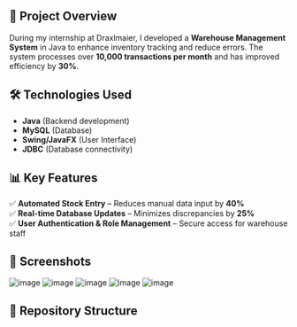 ## 📌 Project Overview
During my internship at Draxlmaier, I developed a **Warehouse Management System** in Java to enhance inventory tracking and reduce errors.
The system processes over **10,000 transactions per month** and has improved efficiency by **30%**.

## 🛠 Technologies Used
- **Java** (Backend development)
- **MySQL** (Database)
- **Swing/JavaFX** (User Interface)
- **JDBC** (Database connectivity)

## 📊 Key Features
✅ **Automated Stock Entry** – Reduces manual data input by **40%**  
✅ **Real-time Database Updates** – Minimizes discrepancies by **25%**  
✅ **User Authentication & Role Management** – Secure access for warehouse staff  

## 📸 Screenshots
![image](https://github.com/user-attachments/assets/66976c7b-fb78-47ca-b64a-1f81ce176dce)
![image](https://github.com/user-attachments/assets/7fb15dc0-ddfe-4072-9673-61d64201c5f9)
![image](https://github.com/user-attachments/assets/102e9794-aaaa-4022-b70d-63cdb3e0ac97)
![image](https://github.com/user-attachments/assets/549f85e1-2043-41c9-8dda-2713fa6e92db)
![image](https://github.com/user-attachments/assets/92580526-4c86-4b45-8bd2-b1d853ff5537)
## 📂 Repository Structure

